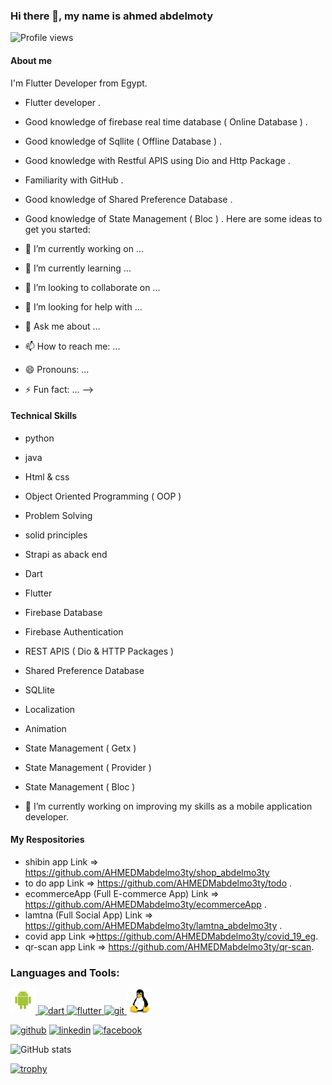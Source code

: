 

### Hi there 👋, my name is ahmed abdelmoty
![Profile views](https://gpvc.arturio.dev/AHMEDMabdelmo3ty)  
#### About me
I'm Flutter Developer from Egypt.
- Flutter developer .
- Good knowledge of firebase real time database ( Online Database ) .
- Good knowledge of Sqllite ( Offline Database ) .
- Good knowledge with Restful APIS using Dio and Http Package .
- Familiarity with GitHub .
- Good knowledge of Shared Preference Database .
- Good knowledge of State Management ( Bloc ) .
Here are some ideas to get you started:

- 🔭 I’m currently working on ...
- 🌱 I’m currently learning ...
- 👯 I’m looking to collaborate on ...
- 🤔 I’m looking for help with ...
- 💬 Ask me about ...
- 📫 How to reach me: ...
- 😄 Pronouns: ...
- ⚡ Fun fact: ...
-->
#### Technical Skills
- python
- java
- Html & css 
- Object Oriented Programming ( OOP )
- Problem Solving
- solid principles
- Strapi as aback end 
- Dart
- Flutter
- Firebase Database
- Firebase Authentication
- REST APIS ( Dio & HTTP Packages )
- Shared Preference Database
- SQLlite
- Localization
- Animation
- State Management ( Getx )
- State Management ( Provider )
- State Management ( Bloc )


- 🔭 I’m currently working on improving my skills as a mobile application developer. 

#### My Respositories
- shibin app Link => https://github.com/AHMEDMabdelmo3ty/shop_abdelmo3ty
- to do app Link => https://github.com/AHMEDMabdelmo3ty/todo .
- ecommerceApp (Full E-commerce App) Link => https://github.com/AHMEDMabdelmo3ty/ecommerceApp .
- lamtna (Full Social App) Link => https://github.com/AHMEDMabdelmo3ty/lamtna_abdelmo3ty .
- covid app Link =>https://github.com/AHMEDMabdelmo3ty/covid_19_eg.
- qr-scan app Link => https://github.com/AHMEDMabdelmo3ty/qr-scan.


<h3 align="left">Languages and Tools:</h3>
<p align="left"> <a href="https://developer.android.com" target="_blank" rel="noreferrer"> <img src="https://raw.githubusercontent.com/devicons/devicon/master/icons/android/android-original-wordmark.svg" alt="android" width="40" height="40"/> </a> <a href="https://dart.dev" target="_blank" rel="noreferrer"> <img src="https://www.vectorlogo.zone/logos/dartlang/dartlang-icon.svg" alt="dart" width="40" height="40"/> </a> <a href="https://flutter.dev" target="_blank" rel="noreferrer"> <img src="https://www.vectorlogo.zone/logos/flutterio/flutterio-icon.svg" alt="flutter" width="40" height="40"/> </a> <a href="https://git-scm.com/" target="_blank" rel="noreferrer"> <img src="https://www.vectorlogo.zone/logos/git-scm/git-scm-icon.svg" alt="git" width="40" height="40"/> </a> <a href="https://www.linux.org/" target="_blank" rel="noreferrer"> <img src="https://raw.githubusercontent.com/devicons/devicon/master/icons/linux/linux-original.svg" alt="linux" width="40" height="40"/> </a> </p>


[<img src='https://cdn.jsdelivr.net/npm/simple-icons@3.0.1/icons/github.svg' alt='github' height='40'>](https://github.com/AHMEDMabdelmo3ty/)  [<img src='https://cdn.jsdelivr.net/npm/simple-icons@3.0.1/icons/linkedin.svg' alt='linkedin' height='40'>](https://www.linkedin.com/in/ahmed-abdelmo3ty-1513bb204/)  [<img src='https://cdn.jsdelivr.net/npm/simple-icons@3.0.1/icons/facebook.svg' alt='facebook' height='40'>](https://www.facebook.com/profile.php?id=100002802938518)  

![GitHub stats](https://github-readme-stats.vercel.app/api?username=AHMEDMabdelmo3ty)  

[![trophy](https://github-profile-trophy.vercel.app/?username=AHMEDMabdelmo3ty)](https://github.com/AHMEDMabdelmo3ty?tab=repositories)
